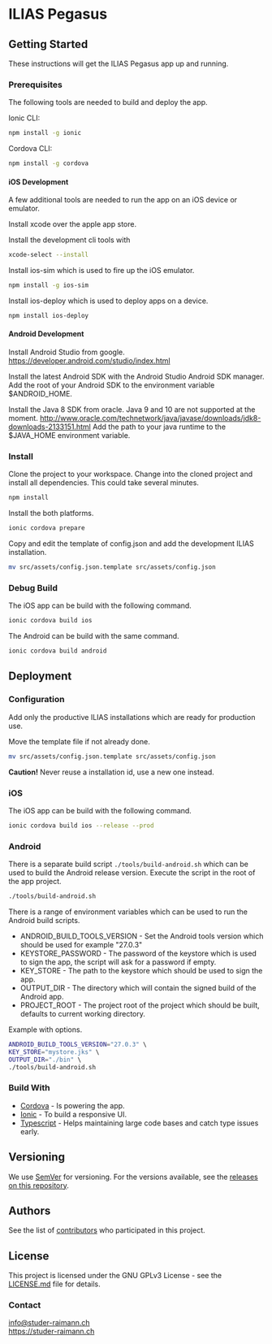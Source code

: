 # ILIAS Pegasus

## Getting Started
These instructions will get the ILIAS Pegasus app up and running.

### Prerequisites
The following tools are needed to build and deploy the app.

Ionic CLI:
```bash
npm install -g ionic
```

Cordova CLI:
```bash
npm install -g cordova
```

#### iOS Development
A few additional tools are needed to run the app on an iOS device or emulator.

Install xcode over the apple app store.

Install the development cli tools with 
```bash
xcode-select --install
```

Install ios-sim which is used to fire up the iOS emulator.
```bash
npm install -g ios-sim
```

Install ios-deploy which is used to deploy apps on a device.
```bash
npm install ios-deploy
```

#### Android Development

Install Android Studio from google.
<https://developer.android.com/studio/index.html>

Install the latest Android SDK with the Android Studio Android SDK manager.
Add the root of your Android SDK to the environment variable $ANDROID_HOME.

Install the Java 8 SDK from oracle. Java 9 and 10 are not supported at the moment.
<http://www.oracle.com/technetwork/java/javase/downloads/jdk8-downloads-2133151.html>
Add the path to your java runtime to the $JAVA_HOME environment variable.

### Install
Clone the project to your workspace.
Change into the cloned project and install all dependencies.
This could take several minutes.
```bash
npm install
```

Install the both platforms.
```bash
ionic cordova prepare
```

Copy and edit the template of config.json and add the development ILIAS
installation.
```bash
mv src/assets/config.json.template src/assets/config.json
```

### Debug Build

The iOS app can be build with the following command.
```bash
ionic cordova build ios
```

The Android can be build with the same command.
```bash
ionic cordova build android
```

## Deployment

### Configuration
Add only the productive ILIAS installations which are ready for production use.

Move the template file if not already done.
```bash
mv src/assets/config.json.template src/assets/config.json
```

**Caution!** Never reuse a installation id, use a new one instead.

### iOS
The iOS app can be build with the following command.
```bash
ionic cordova build ios --release --prod
```

### Android
There is a separate build script `./tools/build-android.sh` which can be
used to build the Android release version. Execute the script in the root of the app
project.
```bash
./tools/build-android.sh
```

There is a range of environment variables which can be used to run the Android build scripts.
- ANDROID_BUILD_TOOLS_VERSION - Set the Android tools version which should be used for example "27.0.3"
- KEYSTORE_PASSWORD - The password of the keystore which is used to sign the app, the script will ask for a password if empty.
- KEY_STORE - The path to the keystore which should be used to sign the app.
- OUTPUT_DIR - The directory which will contain the signed build of the Android app.
- PROJECT_ROOT - The project root of the project which should be built, defaults to current working directory.

Example with options.
```bash
ANDROID_BUILD_TOOLS_VERSION="27.0.3" \  
KEY_STORE="mystore.jks" \ 
OUTPUT_DIR="./bin" \ 
./tools/build-android.sh
```

### Build With
* [Cordova](https://cordova.apache.org/) - Is powering the app.
* [Ionic](https://ionicframework.com/) - To build a responsive UI.
* [Typescript](https://www.typescriptlang.org/) - Helps maintaining large code bases and catch type issues early.

## Versioning

We use [SemVer](http://semver.org/) for versioning. For the versions available, see the [releases on this repository](https://github.com/studer-raimann/ILIAS-Pegasus/releases). 

## Authors

See the list of [contributors](https://github.com/your/project/contributors) who participated in this project.

## License

This project is licensed under the GNU GPLv3 License - see the [LICENSE.md](LICENSE.md) file for details.

### Contact
[info@studer-raimann.ch](mailto://info@studer-raimann.ch)  
<https://studer-raimann.ch> 
